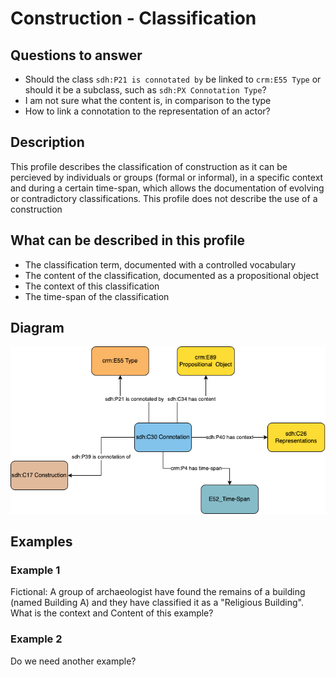 # Construction - Classification

## Questions to answer

- Should the class `sdh:P21 is connotated by` be linked to `crm:E55 Type` or should it be a subclass, such as `sdh:PX Connotation Type`?
- I am not sure what the content is, in comparison to the type
- How to link a connotation to the representation of an actor?

## Description

This profile describes the classification of construction as it can be percieved by individuals or groups (formal or informal), in a specific context and during a certain time-span, which allows the documentation of evolving or contradictory classifications.
This profile does not describe the use of a construction

## What can be described in this profile

- The classification term, documented with a controlled vocabulary
- The content of the classification, documented as a propositional object
- The context of this classification
- The time-span of the classification

## Diagram

![Alt text](Diagrams/GV_Profile_Construction-Classification.drawio.png)

## Examples

### Example 1

Fictional: A group of archaeologist have found the remains of a building (named Building A) and they have classified it as a "Religious Building".
What is the context and Content of this example?

### Example 2

Do we need another example?
